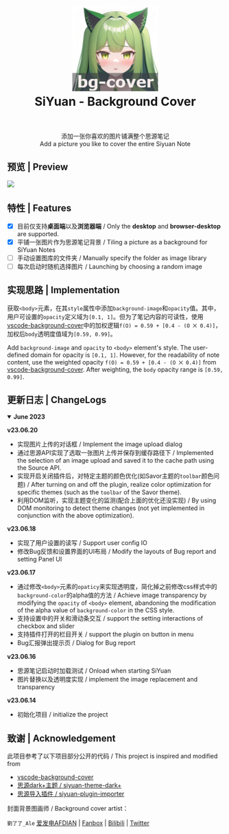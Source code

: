 <h1 align="center">
  <br>
    <img src="./icon.png" alt="logo" width="200">
  <br>
  SiYuan - Background Cover
  <br>
  <br>
</h1>

<p align="center">
添加一张你喜欢的图片铺满整个思源笔记
<br/>
Add a picture you like to cover the entire Siyuan Note
<br/>
</p>

## 预览 | Preview

![](https://cdn.jsdelivr.net/gh/HowcanoeWang/siyuan-plugin-background-cover/preview.png)

## 特性 | Features

- [x] 目前仅支持**桌面端**以及**浏览器端** / Only the **desktop** and **browser-desktop** are supported.
- [x] 平铺一张图片作为思源笔记背景 / Tiling a picture as a background for SiYuan Notes
- [ ] 手动设置图库的文件夹 / Manually specify the folder as image library
- [ ] 每次启动时随机选择图片 / Launching by choosing a random image

## 实现思路 | Implementation

获取`<body>`元素，在其`style`属性中添加`background-image`和`opacity`值。其中，用户可设置的`opacity`定义域为`[0.1, 1]`。但为了笔记内容的可读性，使用[vscode-background-cover](https://github.com/AShujiao/vscode-background-cover)中的加权逻辑`f(O) = 0.59 + [0.4 - (O ⨉ 0.4)]`，加权后`body`透明度值域为`[0.59, 0.99]`。

Add `background-image` and `opacity` to `<body>` element's style. The user-defined domain for opacity is `[0.1, 1]`. However, for the readability of note content, use the weighted opacity `f(O) = 0.59 + [0.4 - (O ⨉ 0.4)]` from [vscode-background-cover](https://github.com/AShujiao/vscode-background-cover). After weighting, the `body` opacity range is `[0.59, 0.99]`.


## 更新日志 | ChangeLogs

<details open>
<summary><b>June 2023</b></summary>

**v23.06.20**

- 实现图片上传的对话框 / Implement the image upload dialog
- 通过思源API实现了选取一张图片上传并保存到缓存路径下 / Implemented the selection of an image upload and saved it to the cache path using the Source API.
- 实现开启关闭插件后，对特定主题的颜色优化(如Savor主题的`toolbar`颜色问题) / After turning on and off the plugin, realize color optimization for specific themes (such as the `toolbar` of the Savor theme).
- 利用DOM监听，实现主题变化的监测(配合上面的优化还没实现) / By using DOM monitoring to detect theme changes (not yet implemented in conjunction with the above optimization).

**v23.06.18**

- 实现了用户设置的读写 / Support user config IO
- 修改Bug反馈和设置界面的UI布局 / Modify the layouts of Bug report and setting Panel UI

**v23.06.17**

- 通过修改`<body>`元素的`opaticy`来实现透明度，简化掉之前修改css样式中的`background-color`的alpha值的方法 / Achieve image transparency by modifying the `opacity` of `<body>` element, abandoning the modification of the alpha value of `background-color` in the CSS style.
- 支持设置中的开关和滑动条交互 / support the setting interactions of checkbox and slider
- 支持插件打开的栏目开关 / support the plugin on button in menu
- Bug汇报弹出提示页 / Dialog for Bug report

**v23.06.16**

- 思源笔记启动时加载测试 / Onload when starting SiYuan
- 图片替换以及透明度实现 / implement the image replacement and transparency 

**v23.06.14**

- 初始化项目 / initialize the project

</details>

## 致谢 | Acknowledgement

此项目参考了以下项目部分公开的代码 / This project is inspired and modified from 

* [vscode-background-cover](https://github.com/AShujiao/vscode-background-cover)
* [思源dark+主题 / siyuan-theme-dark+](https://github.com/Zuoqiu-Yingyi/siyuan-theme-dark-plus)
* [思源导入插件 / siyuan-plugin-importer](https://github.com/terwer/siyuan-plugin-importer/tree/main)

封面背景图画师 / Background cover artist：    

`劉了了_Ale`  [爱发电AFDIAN](https://afdian.net/a/_LIAO) | [Fanbox](https://www.fanbox.cc/@ale) | [Bilibili](https://space.bilibili.com/3883010) | [Twitter](https://twitter.com/_LIAO)